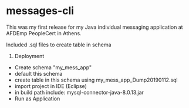 # messages-cli
This was my first release for my Java individual messaging application at AFDEmp PeopleCert in Athens.



Included .sql files to create table in schema

1. Deployment
  - Create schema "my_mess_app"
  - default this schema
  - create table in this schema using my_mess_app_Dump20190112.sql
  - import project in IDE (Eclipse)
  - in build path include: mysql-connector-java-8.0.13.jar
  - Run as Application
   
